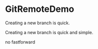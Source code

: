 # GitRemoteDemo

Creating a new branch is quick.

Creating a new branch is quick and simple.

no fastforward